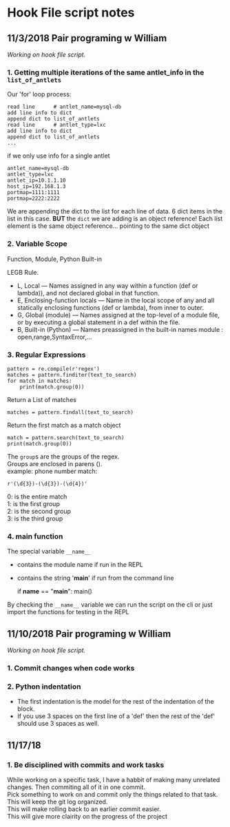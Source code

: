 # Hook File script notes

## 11/3/2018  Pair programing w William
_Working on hook file script._

### 1. Getting multiple iterations of the same antlet_info in the `list_of_antlets`

Our 'for' loop process:

    read line      # antlet_name=mysql-db
    add line info to dict
    append dict to list_of_antlets
    read line      # antlet_type=lxc
    add line info to dict
    append dict to list_of_antlets
    ...

if we only use info for a single antlet

    antlet_name=mysql-db
    antlet_type=lxc
    antlet_ip=10.1.1.10
    host_ip=192.168.1.3
    portmap=1111:1111
    portmap=2222:2222

We are appending the dict to the list for each line of data.  6 dict items in the list in this case.
**BUT**   the `dict` we are adding is an object reference!
Each list element is the same object reference... pointing to the same dict object 

### 2. Variable Scope
Function, Module, Python Built-in

LEGB Rule.

- L, Local — Names assigned in any way within a function (def or lambda)), and not declared global in that function.
- E, Enclosing-function locals — Name in the local scope of any and all statically enclosing functions (def or lambda), from inner to outer.
- G, Global (module) — Names assigned at the top-level of a module file, or by executing a global statement in a def within the file.
- B, Built-in (Python) — Names preassigned in the built-in names module : open,range,SyntaxError,...

### 3. Regular Expressions

    pattern = re.compile(r'regex')
    matches = pattern.finditer(text_to_search)
    for match in matches:
        print(match.group(0))

Return a List of matches  
    
    matches = pattern.findall(text_to_search)

Return the first match as a match object  

    match = pattern.search(text_to_search)
    print(match.group(0)) 

The `group`s are the groups of the regex.  
Groups are enclosed in parens ().  
example:  phone number match:  

    r'(\d{3})-(\d{3})-(\d{4})'
    
0: is the entire match  
1: is the first group  
2: is the second group  
3: is the third group  

### 4. main function
The special variable `__name__` 
- contains the module name if run in the REPL
- contains the string '__main__' if run from the command line

    if __name__ == "__main__":
        main()

By checking the `__name__` variable we can run the script on the cli or just import the functions for testing in the REPL

## 11/10/2018  Pair programing w William
_Working on hook file script._

### 1. Commit changes when code works

### 2. Python indentation
- The first indentation is the model for the rest of the indentation of the block.  
- If you use 3 spaces on the first line of a 'def' then the rest of the 'def' should use 3 spaces as well.

## 11/17/18
### 1. Be disciplined with commits and work tasks
While working on a specific task, I have a habbit of making many unrelated changes. Then commiting all of it in one commit.  
Pick something to work on and commit only the things related to that task.  
This will keep the git log organized.  
This will make rolling back to an earlier commit easier.  
This will give more clairity on the progress of the project  

